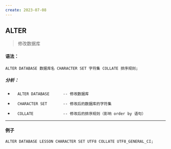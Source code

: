 ```yaml
---
create: 2023-07-08
---
```

## ALTER

> 修改数据库

#### 语法：

```mysql
ALTER DATABASE 数据库名 CHARACTER SET 字符集 COLLATE 排序规则;
```

##### 分析：

* ```mysql
	ALTER DATABASE 		-- 修改数据库
	```

* ```mysql
	CHARACTER SET 		-- 修改后的数据库的字符集
	```

* ```mysql
	COLLATE				-- 修改后的排序规则（影响 order by 语句）
	```

---

#### 例子

```mysql
ALTER DATABASE LESSON CHARACTER SET UTF8 COLLATE UTF8_GENERAL_CI;
```

